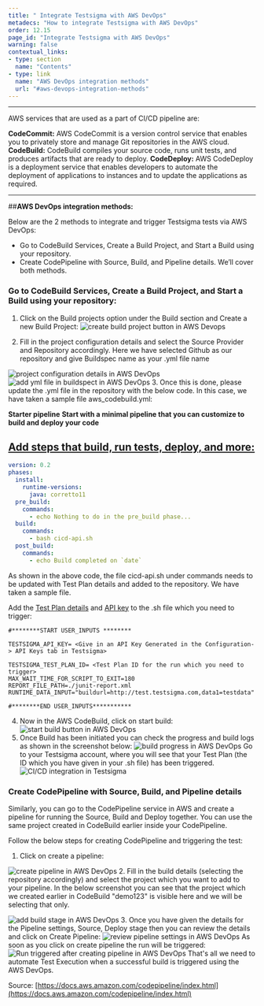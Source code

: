 ```yaml
---
title: " Integrate Testsigma with AWS DevOps"
metadecs: "How to integrate Testsigma with AWS DevOps" 
order: 12.15
page_id: "Integrate Testsigma with AWS DevOps"
warning: false
contextual_links:
- type: section
  name: "Contents"
- type: link
  name: "AWS DevOps integration methods"
  url: "#aws-devops-integration-methods"
---
```


---

AWS services that are used as a part of CI/CD pipeline are:

**CodeCommit:** AWS CodeCommit is a version control service that enables you to privately store and manage Git repositories in the AWS cloud.
**CodeBuild:** CodeBuild compiles your source code, runs unit tests, and produces artifacts that are ready to deploy.
**CodeDeploy:** AWS CodeDeploy is a deployment service that enables developers to automate the deployment of applications to instances and to update the applications as required.

 
---
##**AWS DevOps integration methods:**

Below are the 2 methods to integrate and trigger Testsigma tests via AWS DevOps:

  * Go to CodeBuild Services, Create a Build Project, and Start a Build using your repository.
  * Create CodePipeline with Source, Build, and Pipeline details.
We’ll cover both methods.
 
### **Go to CodeBuild Services, Create a Build Project, and Start a Build using your repository:**

 
1. Click on the Build projects option under the Build section and Create a new Build Project:
 ![create build project button in AWS Devops](https://docs.testsigma.com/images/aws-devops/create-build-project-aws-devops.png
 )


2. Fill in the project configuration details and select the Source Provider and Repository accordingly. Here we have selected Github as our repository and give Buildspec name as your .yml file name 

![project configuration details in AWS DevOps](https://docs.testsigma.com/images/aws-devops/project-configuration-details-aws-devops.png)
![add yml file in buildspect in AWS DevOps](https://docs.testsigma.com/images/aws-devops/buildspec-yml-aws-devops.png)
3. Once this is done, please update the .yml file in the repository with the below code. In this case, we have taken a sample file aws_codebuild.yml:
 
**Starter pipeline**
**Start with a minimal pipeline that you can customize to build and deploy your code**
## [Add steps that build, run tests, deploy, and more:](#)

```yaml
version: 0.2
phases:
  install:
    runtime-versions:
      java: corretto11
  pre_build:
    commands:
      - echo Nothing to do in the pre_build phase...
  build:
    commands:
      - bash cicd-api.sh
  post_build:
    commands:
      - echo Build completed on `date`
```
 
As shown in the above code, the file cicd-api.sh under commands needs to be updated with Test Plan details and added to the repository. We have taken a sample file.

Add the [Test Plan details](https://testsigma.com/docs/continuous-integration/get-test-plan-details/) and [API key](https://testsigma.com/docs/configuration/api-keys/) to the .sh file which you need to trigger:
 
```shell
#********START USER_INPUTS ********

TESTSIGMA_API_KEY= <Give in an API Key Generated in the Configuration-> API Keys tab in Testsigma>

TESTSIGMA_TEST_PLAN_ID= <Test Plan ID for the run which you need to trigger>
MAX_WAIT_TIME_FOR_SCRIPT_TO_EXIT=180
REPORT_FILE_PATH=./junit-report.xml
RUNTIME_DATA_INPUT="buildurl=http://test.testsigma.com,data1=testdata"

#********END USER_INPUTS***********
```


 
4. Now in the AWS CodeBuild, click on start build:
 ![start build button in AWS DevOps](https://docs.testsigma.com/images/aws-devops/start-build-button-aws-devops.png)
5. Once Build has been initiated you can check the progress and build logs as shown in the screenshot below:
 ![build progress in AWS DevOps](https://docs.testsigma.com/images/aws-devops/build-progress-aws-devops.png)
Go to your Testsigma account, where you will see that your Test Plan (the ID which you have given in your .sh file) has been triggered.
![CI/CD integration in Testsigma](https://s3.amazonaws.com/static-docs.testsigma.com/new_images/continuous-integration/aws-devops/cicd-integration-testsigma.png)

### Create CodePipeline with Source, Build, and Pipeline details
 
Similarly, you can go to the CodePipeline service in AWS and create a pipeline for running the Source, Build and Deploy together. You can use the same project created in CodeBuild earlier inside your CodePipeline. 
 
Follow the below steps for creating CodePipeline and triggering the test:
 
1. Click on create a pipeline:
 
![create pipeline in AWS DevOps](https://docs.testsigma.com/images/aws-devops/create-pipeline-aws-devops.png)
 2. Fill in the build details (selecting the repository accordingly) and select the project which you want to add to your pipeline. In the below screenshot you can see that the project which we created earlier in CodeBuild "demo123" is visible here and we will be selecting that only.

![add build stage in AWS DevOps](https://docs.testsigma.com/images/aws-devops/add-build-stage-aws-devops.png)
3. Once you have given the details for the Pipeline settings, Source, Deploy stage then you can review the details and click on Create Pipeline:
![review pipeline settings in AWS DevOps](https://docs.testsigma.com/images/aws-devops/pipeline-settings-review-aws-devops.png)
As soon as you click on create pipeline the run will be triggered:
![Run triggered after creating pipeline in AWS DevOps](https://docs.testsigma.com/images/aws-devops/create-pipeline-run-triggered-aws-devops.png)
That's all we need to automate Test Execution when a successful build is triggered using the AWS DevOps.

 Source: [https://docs.aws.amazon.com/codepipeline/index.html](https://docs.aws.amazon.com/codepipeline/index.html)
 


 
